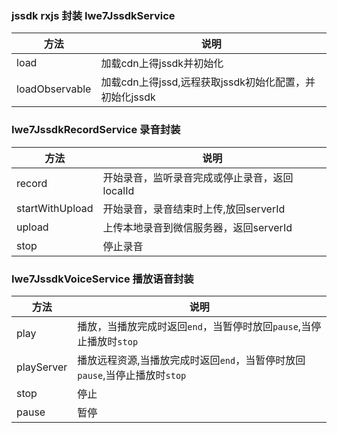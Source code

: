 ### jssdk rxjs 封装 Iwe7JssdkService
| 方法             | 说明                                   |
|----------------|--------------------------------------|
| load           | 加载cdn上得jssdk并初始化                     |
| loadObservable | 加载cdn上得jssd,远程获取jssdk初始化配置，并初始化jssdk |


### Iwe7JssdkRecordService 录音封装
| 方法              | 说明                         |
|-----------------|----------------------------|
| record          | 开始录音，监听录音完成或停止录音，返回localId |
| startWithUpload | 开始录音，录音结束时上传,放回serverId    |
| upload          | 上传本地录音到微信服务器，返回serverId      |
| stop            | 停止录音                       |

### Iwe7JssdkVoiceService 播放语音封装
| 方法         | 说明                                              |
|------------|-------------------------------------------------|
| play       | 播放，当播放完成时返回`end`，当暂停时放回`pause`,当停止播放时`stop`     |
| playServer | 播放远程资源,当播放完成时返回`end`，当暂停时放回`pause`,当停止播放时`stop` |
| stop       | 停止                                              |
| pause      | 暂停                                              |
